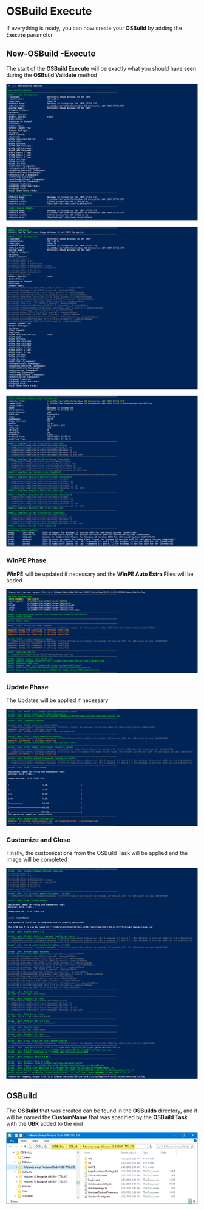 # OSBuild Execute

If everything is ready, you can now create your **OSBuild** by adding the **`Execute`** parameter

## New-OSBuild -Execute

The start of the **OSBuild Execute** will be exactly what you should have seen during the **OSBuild Validate** method

![](../../../../.gitbook/assets/image%20%2823%29.png)

![](../../../../.gitbook/assets/image%20%2892%29.png)

![](../../../../.gitbook/assets/image%20%28277%29.png)

### WinPE Phase

**WinPE** will be updated if necessary and the **WinPE Auto Extra Files** will be added

![](../../../../.gitbook/assets/image%20%2895%29.png)

### Update Phase

The Updates will be applied if necessary

![](../../../../.gitbook/assets/image%20%28104%29.png)

### Customize and Close

Finally, the customizations from the OSBuild Task will be applied and the image will be completed

![](../../../../.gitbook/assets/image%20%2819%29.png)

## OSBuild

The **OSBuild** that was created can be found in the **OSBuilds** directory, and it will be named the **CustomName** that was specified by the **OSBuild Task** with the **UBR** added to the end

![](../../../../.gitbook/assets/image%20%2885%29.png)



